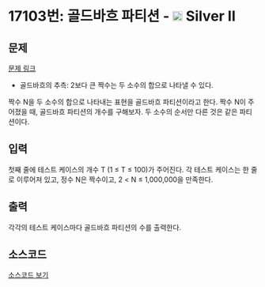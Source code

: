 # 17103번: 골드바흐 파티션 - <img src="https://static.solved.ac/tier_small/9.svg" style="height:20px" /> Silver II

<!-- performance -->

<!-- 문제 제출 후 깃허브에 푸시를 했을 때 제출한 코드의 성능이 입력될 공간입니다.-->

<!-- end -->

## 문제

[문제 링크](https://boj.kr/17103)

<ul>
<li>골드바흐의 추측: 2보다 큰 짝수는 두 소수의 합으로 나타낼 수 있다.</li>
</ul>

<p>짝수 N을 두 소수의 합으로 나타내는 표현을 골드바흐 파티션이라고 한다. 짝수 N이 주어졌을 때, 골드바흐&nbsp;파티션의 개수를 구해보자. 두 소수의 순서만 다른 것은 같은 파티션이다.</p>

## 입력

<p>첫째 줄에 테스트 케이스의 개수 T (1 ≤ T ≤ 100)가 주어진다. 각 테스트 케이스는 한 줄로 이루어져 있고, 정수 N은 짝수이고, 2 &lt; N ≤ 1,000,000을 만족한다.</p>

## 출력

<p>각각의 테스트 케이스마다 골드바흐 파티션의&nbsp;수를 출력한다.</p>

## 소스코드

[소스코드 보기](골드바흐%20파티션.js)